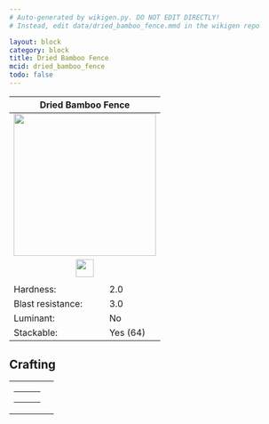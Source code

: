 ```yaml
---
# Auto-generated by wikigen.py. DO NOT EDIT DIRECTLY!
# Instead, edit data/dried_bamboo_fence.mmd in the wikigen repo

layout: block
category: block
title: Dried Bamboo Fence
mcid: dried_bamboo_fence
todo: false
---
```


<table class="block-info"><thead><tr>
<th colspan=2>Dried Bamboo Fence</th>
</tr></thead><tbody><tr>
<tr><td colspan=2 style="text-align:center"><img src="/allotment/img/textures/allotment/dried_bamboo_fence.png" width="256" height="256" alt="" class="preview-icon"></td></tr>
<tr><td colspan=2 style="text-align:center"><img src="/allotment/img/inventory_textures/allotment/dried_bamboo_fence.png" width="32" height="32" alt="" class="inventory-icon"></td></tr>
<tr><td colspan=2 style="text-align:center"><span class="tool-info tool-none tool-level-0" title="Does not require or break faster with any tool"></span></td></tr>
<tr><td>Hardness:</td><td>2.0</td></tr>
<tr><td>Blast resistance:</td><td>3.0</td></tr>
<tr><td>Luminant:</td><td>No</td></tr>
<tr><td>Stackable:</td><td>Yes (64)</td></tr>
</tr></tbody></table>

## Crafting

<table class="crafting-recipe crafting-shaped"><tbody><tr>
<td><table class="crafting-grid"><tbody>
<tr>
<td>
<span title="Dried Bamboo" class="item item-allotment:dried_bamboo item-type-item" style="background-image:url(&quot;/allotment/img/inventory_textures/allotment/dried_bamboo.png&quot;)"></span>
</td>
<td>
<span title="Stick" class="item item-minecraft:stick item-type-item" style="background-image:url(&quot;/allotment/img/inventory_textures/minecraft/stick.png&quot;)"></span>
</td>
<td>
<span title="Dried Bamboo" class="item item-allotment:dried_bamboo item-type-item" style="background-image:url(&quot;/allotment/img/inventory_textures/allotment/dried_bamboo.png&quot;)"></span>
</td>
</tr>
<tr>
<td>
<span title="Dried Bamboo" class="item item-allotment:dried_bamboo item-type-item" style="background-image:url(&quot;/allotment/img/inventory_textures/allotment/dried_bamboo.png&quot;)"></span>
</td>
<td>
<span title="Stick" class="item item-minecraft:stick item-type-item" style="background-image:url(&quot;/allotment/img/inventory_textures/minecraft/stick.png&quot;)"></span>
</td>
<td>
<span title="Dried Bamboo" class="item item-allotment:dried_bamboo item-type-item" style="background-image:url(&quot;/allotment/img/inventory_textures/allotment/dried_bamboo.png&quot;)"></span>
</td>
</tr>
<tr>
<td>
<span class="item item-empty-space"></span>
</td>
<td>
<span class="item item-empty-space"></span>
</td>
<td>
<span class="item item-empty-space"></span>
</td>
</tr>
</tbody></table></td>
<td class="result">
<div class="result-inner">
<div class="result-slot">
<span title="Dried Bamboo Fence" class="item item-allotment:dried_bamboo_fence" style="background-image:url(&quot;/allotment/img/inventory_textures/allotment/dried_bamboo_fence.png&quot;)"></span>
</div>
</div>
</td>
</tr></tbody></table>